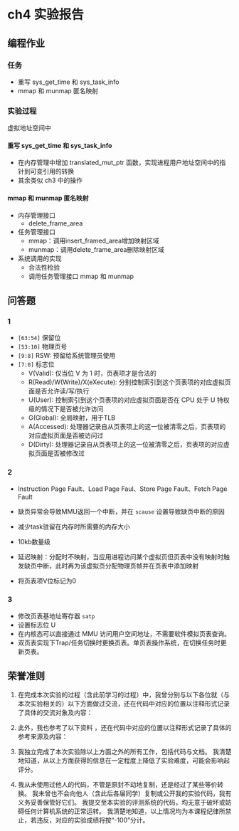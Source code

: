 # ch4 实验报告

## 编程作业

### 任务

- 重写 sys_get_time 和 sys_task_info
- mmap 和 munmap 匿名映射

### 实验过程

虚拟地址空间中

#### 重写 sys_get_time 和 sys_task_info

- 在内存管理中增加 translated_mut_ptr 函数，实现进程用户地址空间中的指针到可变引用的转换
- 其余类似 ch3 中的操作

#### mmap 和 munmap 匿名映射

- 内存管理接口
  - delete_frame_area
- 任务管理接口
  - mmap：调用insert_framed_area增加映射区域
  - munmap：调用delete_frame_area删除映射区域
- 系统调用的实现
  - 合法性检验
  - 调用任务管理接口 mmap 和 munmap

## 问答题

### 1

- `[63:54]` 保留位
- `[53:10]` 物理页号
- `[9:8]` RSW: 预留给系统管理员使用
- `[7:0]` 标志位
  - V(Valid): 仅当位 V 为 1 时，页表项才是合法的
  - R(Read)/W(Write)/X(eXecute): 分别控制索引到这个页表项的对应虚拟页面是否允许读/写/执行
  - U(User): 控制索引到这个页表项的对应虚拟页面是否在 CPU 处于 U 特权级的情况下是否被允许访问
  - G(Global): 全局映射，用于TLB
  - A(Accessed): 处理器记录自从页表项上的这一位被清零之后，页表项的对应虚拟页面是否被访问过
  - D(Dirty): 处理器记录自从页表项上的这一位被清零之后，页表项的对应虚拟页面是否被修改过

### 2

- Instruction Page Fault、Load Page Faul、Store Page Fault、Fetch Page Fault
- 缺页异常会导致MMU返回一个中断，并在 `scause` 设置导致缺页中断的原因

- 减少task驻留在内存时所需要的内存大小

- 10kb数量级
- 延迟映射：分配时不映射，当应用进程访问某个虚拟页但页表中没有映射时触发缺页中断，此时再为该虚拟页分配物理页帧并在页表中添加映射

- 将页表项V位标记为0

### 3

- 修改页表基地址寄存器 `satp`
- 设置标志位 U
- 在内核态可以直接通过 MMU 访问用户空间地址，不需要软件模拟页表查询。
- 双页表实现下Trap/任务切换时更换页表。单页表操作系统，在切换任务时更新页表。

## 荣誉准则

1. 在完成本次实验的过程（含此前学习的过程）中，我曾分别与以下各位就（与本次实验相关的）以下方面做过交流，还在代码中对应的位置以注释形式记录了具体的交流对象及内容：

2. 此外，我也参考了以下资料 ，还在代码中对应的位置以注释形式记录了具体的参考来源及内容：

3. 我独立完成了本次实验除以上方面之外的所有工作，包括代码与文档。 我清楚地知道，从以上方面获得的信息在一定程度上降低了实验难度，可能会影响起评分。

4. 我从未使用过他人的代码，不管是原封不动地复制，还是经过了某些等价转换。 我未曾也不会向他人（含此后各届同学）复制或公开我的实验代码，我有义务妥善保管好它们。 我提交至本实验的评测系统的代码，均无意于破坏或妨碍任何计算机系统的正常运转。 我清楚地知道，以上情况均为本课程纪律所禁止，若违反，对应的实验成绩将按“-100”分计。